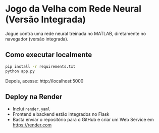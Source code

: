 # Jogo da Velha com Rede Neural (Versão Integrada)

Jogue contra uma rede neural treinada no MATLAB, diretamente no navegador (versão integrada).

## Como executar localmente

```bash
pip install -r requirements.txt
python app.py
```

Depois, acesse: http://localhost:5000

## Deploy na Render

- Inclui `render.yaml`
- Frontend e backend estão integrados no Flask
- Basta enviar o repositório para o GitHub e criar um Web Service em https://render.com
